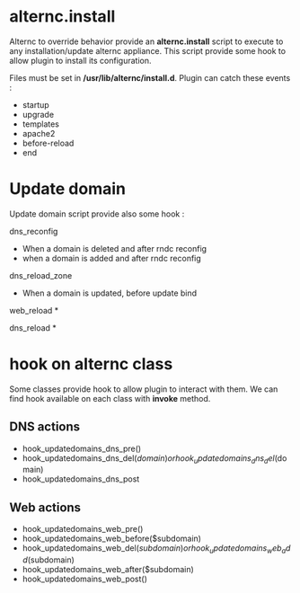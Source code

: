 # alternc.install

Alternc to override behavior provide an **alternc.install** script to execute to any installation/update alternc appliance.
This script provide some hook to allow plugin to install its configuration.

Files must be set in **/usr/lib/alternc/install.d**. Plugin can catch these events : 
* startup
* upgrade
* templates
* apache2
* before-reload
* end

# Update domain

Update domain script provide also some hook  : 

dns_reconfig
* When a domain is deleted and after rndc reconfig
* when a domain is added and after rndc reconfig

dns_reload_zone
* When a domain is updated, before update bind

web_reload
* 

dns_reload
* 

# hook on alternc class

Some classes provide hook to allow plugin to interact with them.
We can find hook available on each class with **invoke** method.

## DNS actions

* hook_updatedomains_dns_pre()
* hook_updatedomains_dns_del($domain) or hook_updatedomains_dns_del($domain) 
* hook_updatedomains_dns_post

## Web actions

* hook_updatedomains_web_pre()
* hook_updatedomains_web_before($subdomain)
* hook_updatedomains_web_del($subdomain) or hook_updatedomains_web_add($subdomain)
* hook_updatedomains_web_after($subdomain)
* hook_updatedomains_web_post()